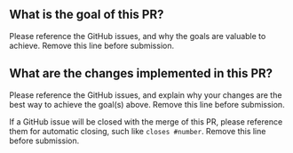 ## What is the goal of this PR?

Please reference the GitHub issues, and why the goals are valuable to achieve. Remove this line before submission.

## What are the changes implemented in this PR?

Please reference the GitHub issues, and explain why your changes are the best way to achieve the goal(s) above. Remove this line before submission.

If a GitHub issue will be closed with the merge of this PR, please reference them for automatic closing, such like `closes #number`. Remove this line before submission.
